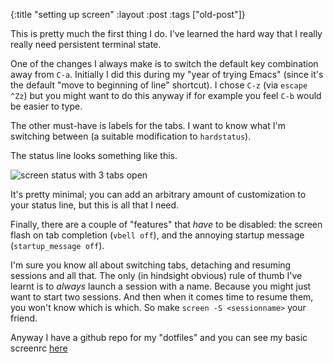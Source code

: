 {:title "setting up screen"
:layout :post
 :tags ["old-post"]}



This is pretty much the first thing I do. I've learned the hard way that I really really need persistent terminal state.



One of the changes I always make is to switch the default key combination away from `C-a`. Initially I did this during my "year of trying Emacs" (since it's the default "move to beginning of line" shortcut). I chose `C-z` (via `escape ^Zz`) but you might want to do this anyway if for example you feel `C-b` would be easier to type.



The other must-have is labels for the tabs. I want to know what I'm switching between (a suitable modification to `hardstatus`).



The status line looks something like this.



![screen status with 3 tabs open](https://pbs.twimg.com/media/BblUW36CQAAG_Ol.png:large)



It's pretty minimal; you can add an arbitrary amount of customization to your status line, but this is all that I need.



Finally, there are a couple of "features" that _have_ to be disabled: the screen flash on tab completion (`vbell off`), and the annoying startup message (`startup_message off`).



I'm sure you know all about switching tabs, detaching and resuming sessions and all that. The only (in hindsight obvious) rule of thumb I've learnt is to _always_ launch a session with a name. Because you might just want to start two sessions. And then when it comes time to resume them, you won't know which is which. So make `screen -S <sessionname>` your friend.



Anyway I have a github repo for my "dotfiles" and you can see my basic screenrc [here](https://github.com/agam/dotfiles/blob/master/.screenrc)
